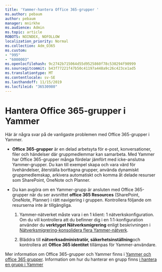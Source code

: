 ```yaml
---
title: 'Yammer-hantera Office 365-grupper '
ms.author: pebaum
author: pebaum
manager: mnirkhe
ms.audience: Admin
ms.topic: article
ROBOTS: NOINDEX, NOFOLLOW
localization_priority: Normal
ms.collection: Adm_O365
ms.custom:
- "995"
- "6000003"
ms.openlocfilehash: 9c2742b715064d55d9525860f78c530294f90999
ms.sourcegitcommit: b43f77221f47b50c41197a448a9c26c423ce1ad5
ms.translationtype: MT
ms.contentlocale: sv-SE
ms.lasthandoff: 11/15/2019
ms.locfileid: "36530980"
---
```

# <a name="manage-office-365-groups-in-yammer"></a>Hantera Office 365-grupper i Yammer

Här är några svar på de vanligaste problemen med Office 365-grupper i Yammer.

* **Office 365-grupper** är en delad arbetsyta för e-post, konversationer, filer och händelser där gruppmedlemmar kan samarbeta. Med Yammer har Office 365-grupper många fördelar jämfört med icke-anslutna Yammer-grupper. Du kan till exempel skapa och vara värd för livehändelser, återställa borttagna grupper, använda dynamiskt gruppmedlemskap, arkivera automatiskt och komma åt delade resurser som SharePoint, OneNote och Planner.

* Du kan avgöra om en Yammer-grupp är ansluten med Office 365-grupper när du ser avsnittet **office 365 Resources** (SharePoint, OneNote, Planner) i rätt navigering i gruppen. Kontrollera följande om resurserna inte är tillgängliga.

  1. Yammer-nätverket måste vara i en 1 klient: 1 nätverkskonfiguration. Om du vill kontrollera att du befinner dig i en 1:1-konfiguration använder du **verktyget Nätverksmigrering** enligt beskrivningen i [Nätverksmigrering-konsolidera flera Yammer-nätverk](https://docs.microsoft.com/yammer/configure-your-yammer-network/consolidate-multiple-yammer-networks).

  2. Bläddra till **nätverksadministratör, säkerhetsinställning**och kontrollera att **Office 365 identitet** tillämpas för Yammer-användare.

Mer information om Office 365-grupper och Yammer finns i [Yammer och office 365 grupper](https://docs.microsoft.com/yammer/manage-yammer-groups/yammer-and-office-365-groups?redirectSourcePath=%252fen-us%252farticle%252fYammer-and-Office-365-Groups-d8c239dc-a48b-47ab-b85e-6b4b8191a869). Information om hur du hanterar en grupp finns [i hantera en grupp i Yammer](https://support.office.com/article/Manage-a-group-in-Yammer-6e05c6d6-5548-4c88-89cd-e6757a514ef2)
